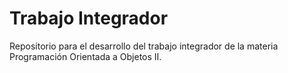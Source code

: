 # Trabajo Integrador
Repositorio para el desarrollo del trabajo integrador de la materia Programación Orientada a Objetos II.
